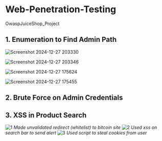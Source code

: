 # Web-Penetration-Testing
OwaspJuiceShop_Project




## 1. Enumeration to Find Admin Path

![Screenshot 2024-12-27 203330](https://github.com/user-attachments/assets/a89661fd-a4fd-4305-b488-a2169c95bd55)

![Screenshot 2024-12-27 203346](https://github.com/user-attachments/assets/3869c20c-3206-4043-9f6a-3544ed10103d)

![Screenshot 2024-12-27 175624](https://github.com/user-attachments/assets/299e9b0e-3b01-4bc8-968a-625709c9f870)

![Screenshot 2024-12-27 175455](https://github.com/user-attachments/assets/0f3c01d7-4295-40ef-a3b4-d759935282ea)





## 2. Brute Force on Admin Credentials




## 3. XSS in Product Search

![1](https://github.com/user-attachments/assets/68392522-d557-49ee-8779-dc79a43c3c04)
*Made unvalidated redirect (whitelist) to bitcoin site*
![2](https://github.com/user-attachments/assets/1e43a935-a905-4565-bc57-be5d3e45a35e)
*Used xss on search bar to send alert*
![3](https://github.com/user-attachments/assets/9f9f7508-3d8d-441b-80ea-99f8ea1d0610)
*Used script to steal cookies from user*
